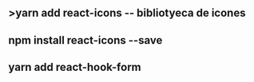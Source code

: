 ## 
## 
## 
## >yarn add react-icons     -- bibliotyeca de icones
## npm install react-icons --save
## 
## yarn add react-hook-form          
## 
## 